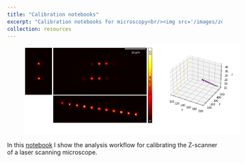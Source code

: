 ```yaml
---
title: "Calibration notebooks"
excerpt: "Calibration notebooks for microscopy<br/><img src='/images/zeta_calibration.png'>"
collection: resources
---
```


<figure style="width: 100%" class="align-center-custom">
<img src='/images/zeta_calibration_large.png'>
</figure>


In this [notebook](https://github.com/Alessandro-Zunino/Calibration_for_microscopy/blob/main/Notebooks/zeta_calibration.ipynb)
I show the analysis workflow for calibrating the Z-scanner of a laser scanning microscope.
